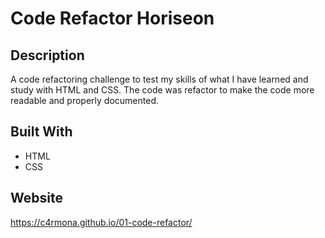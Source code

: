 # Code Refactor Horiseon 

## Description

A code refactoring challenge to test my skills of what I have learned and study with HTML and CSS. The code was refactor to make the code more readable and properly documented.

## Built With

- HTML
- CSS

## Website
https://c4rmona.github.io/01-code-refactor/
